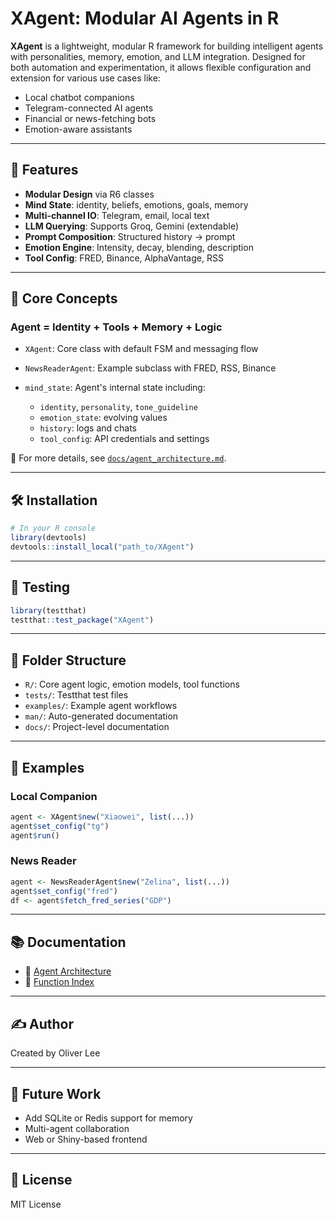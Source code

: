 # XAgent: Modular AI Agents in R

**XAgent** is a lightweight, modular R framework for building intelligent agents with personalities, memory, emotion, and LLM integration. Designed for both automation and experimentation, it allows flexible configuration and extension for various use cases like:

* Local chatbot companions
* Telegram-connected AI agents
* Financial or news-fetching bots
* Emotion-aware assistants

---

## 🚀 Features

* **Modular Design** via R6 classes
* **Mind State**: identity, beliefs, emotions, goals, memory
* **Multi-channel IO**: Telegram, email, local text
* **LLM Querying**: Supports Groq, Gemini (extendable)
* **Prompt Composition**: Structured history -> prompt
* **Emotion Engine**: Intensity, decay, blending, description
* **Tool Config**: FRED, Binance, AlphaVantage, RSS

---

## 🧠 Core Concepts

### Agent = Identity + Tools + Memory + Logic

* `XAgent`: Core class with default FSM and messaging flow
* `NewsReaderAgent`: Example subclass with FRED, RSS, Binance
* `mind_state`: Agent's internal state including:

  * `identity`, `personality`, `tone_guideline`
  * `emotion_state`: evolving values
  * `history`: logs and chats
  * `tool_config`: API credentials and settings

📖 For more details, see [`docs/agent_architecture.md`](docs/agent_architecture.md).

---

## 🛠️ Installation

```r
# In your R console
library(devtools)
devtools::install_local("path_to/XAgent")
```

---

## 🧪 Testing

```r
library(testthat)
testthat::test_package("XAgent")
```

---

## 📁 Folder Structure

* `R/`: Core agent logic, emotion models, tool functions
* `tests/`: Testthat test files
* `examples/`: Example agent workflows
* `man/`: Auto-generated documentation
* `docs/`: Project-level documentation

---

## 🔧 Examples

### Local Companion

```r
agent <- XAgent$new("Xiaowei", list(...))
agent$set_config("tg")
agent$run()
```

### News Reader

```r
agent <- NewsReaderAgent$new("Zelina", list(...))
agent$set_config("fred")
df <- agent$fetch_fred_series("GDP")
```

---

## 📚 Documentation

* 📄 [Agent Architecture](docs/agent_architecture.md)
* 📂 [Function Index](docs/function_index.md)

---

## ✍️ Author

Created by Oliver Lee

---

## 🧩 Future Work

* Add SQLite or Redis support for memory
* Multi-agent collaboration
* Web or Shiny-based frontend

---

## 📜 License

MIT License
